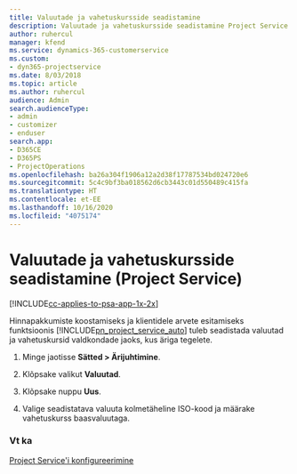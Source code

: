 ```yaml
---
title: Valuutade ja vahetuskursside seadistamine
description: Valuutade ja vahetuskursside seadistamine Project Service’is
author: ruhercul
manager: kfend
ms.service: dynamics-365-customerservice
ms.custom:
- dyn365-projectservice
ms.date: 8/03/2018
ms.topic: article
ms.author: ruhercul
audience: Admin
search.audienceType:
- admin
- customizer
- enduser
search.app:
- D365CE
- D365PS
- ProjectOperations
ms.openlocfilehash: ba26a304f1906a12a2d38f17787534bd024720e6
ms.sourcegitcommit: 5c4c9bf3ba018562d6cb3443c01d550489c415fa
ms.translationtype: HT
ms.contentlocale: et-EE
ms.lasthandoff: 10/16/2020
ms.locfileid: "4075174"
---
```

# <a name="set-up-currencies-and-exchange-rates-project-service"></a>Valuutade ja vahetuskursside seadistamine (Project Service)

[!INCLUDE[cc-applies-to-psa-app-1x-2x](../includes/cc-applies-to-psa-app-1x-2x.md)]

Hinnapakkumiste koostamiseks ja klientidele arvete esitamiseks funktsioonis [!INCLUDE[pn_project_service_auto](../includes/pn-project-service-auto.md)] tuleb seadistada valuutad ja vahetuskursid valdkondade jaoks, kus äriga tegelete.  
  
1.  Minge jaotisse **Sätted > Ärijuhtimine**.  
  
2.  Klõpsake valikut **Valuutad**.  
  
3.  Klõpsake nuppu **Uus**.  
  
4.  Valige seadistatava valuuta kolmetäheline ISO-kood ja määrake vahetuskurss baasvaluutaga.  
  
### <a name="see-also"></a>Vt ka  
 [Project Service'i konfigureerimine](../psa/configure.md)
